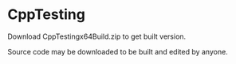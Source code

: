 # CppTesting

Download CppTestingx64Build.zip to get built version.

Source code may be downloaded to be built and edited by anyone.
